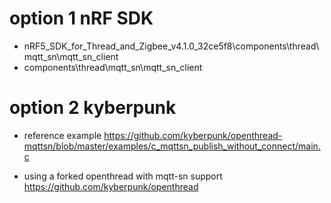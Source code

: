 # option 1 nRF SDK
* nRF5_SDK_for_Thread_and_Zigbee_v4.1.0_32ce5f8\components\thread\mqtt_sn\mqtt_sn_client
* components\thread\mqtt_sn\mqtt_sn_client

# option 2 kyberpunk
* reference example
https://github.com/kyberpunk/openthread-mqttsn/blob/master/examples/c_mqttsn_publish_without_connect/main.c

* using a forked openthread with mqtt-sn support
https://github.com/kyberpunk/openthread
